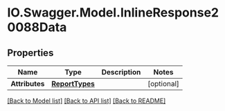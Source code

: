 # IO.Swagger.Model.InlineResponse20088Data
## Properties

Name | Type | Description | Notes
------------ | ------------- | ------------- | -------------
**Attributes** | [**ReportTypes**](ReportTypes.md) |  | [optional] 

[[Back to Model list]](../README.md#documentation-for-models) [[Back to API list]](../README.md#documentation-for-api-endpoints) [[Back to README]](../README.md)

